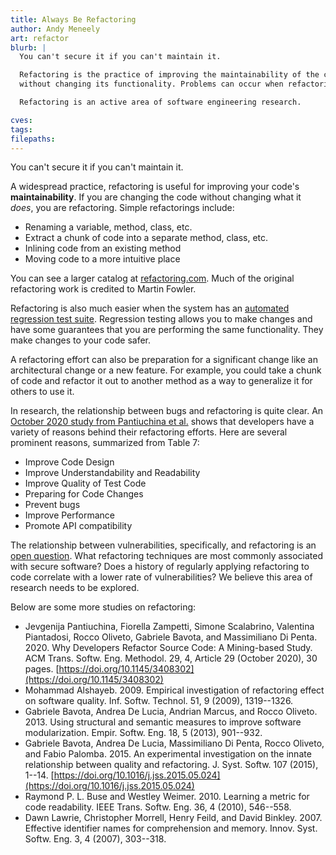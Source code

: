 ```yaml
---
title: Always Be Refactoring
author: Andy Meneely
art: refactor
blurb: |
  You can't secure it if you can't maintain it.

  Refactoring is the practice of improving the maintainability of the code 
  without changing its functionality. Problems can occur when refactoring is ignored for long periods of time. 

  Refactoring is an active area of software engineering research.

cves:
tags:
filepaths:
---
```

You can't secure it if you can't maintain it.

A widespread practice, refactoring is useful for improving your code's **maintainability**. If you are changing the code without changing what it _does_, you are refactoring. Simple refactorings include:

* Renaming a variable, method, class, etc.
* Extract a chunk of code into a separate method, class, etc.
* Inlining code from an existing method
* Moving code to a more intuitive place

You can see a larger catalog at [refactoring.com](https://refactoring.com/catalog/). Much of the original refactoring work is credited to Martin Fowler.

Refactoring is also much easier when the system has an [automated regression test suite](/articles/automated-testing). Regression testing allows you to make changes and have some guarantees that you are performing the same functionality. They make changes to your code safer. 

A refactoring effort can also be preparation for a significant change like an architectural change or a new feature. For example, you could take a chunk of code and refactor it out to another method as a way to generalize it for others to use it. 

In research, the relationship between bugs and refactoring is quite clear. An [October 2020 study from Pantiuchina et al.](https://doi.org/10.1145/3408302) shows that developers have a variety of reasons behind their refactoring efforts. Here are several prominent reasons, summarized from Table 7:

* Improve Code Design
* Improve Understandability and Readability
* Improve Quality of Test Code
* Preparing for Code Changes
* Prevent bugs
* Improve Performance
* Promote API compatibility

The relationship between vulnerabilities, specifically, and refactoring is an [open question](/articles/open-question). What refactoring techniques are most commonly associated with secure software? Does a history of regularly applying refactoring to code correlate with a lower rate of vulnerabilities? We believe this area of research needs to be explored.

Below are some more studies on refactoring:

* Jevgenija Pantiuchina, Fiorella Zampetti, Simone Scalabrino, Valentina Piantadosi, Rocco Oliveto, Gabriele Bavota, and Massimiliano Di Penta. 2020. Why Developers Refactor Source Code: A Mining-based Study. ACM Trans. Softw. Eng. Methodol. 29, 4, Article 29 (October 2020), 30 pages. [https://doi.org/10.1145/3408302](https://doi.org/10.1145/3408302)
* Mohammad Alshayeb. 2009. Empirical investigation of refactoring effect on software quality. Inf. Softw. Technol. 51, 9 (2009), 1319--1326. 
* Gabriele Bavota, Andrea De Lucia, Andrian Marcus, and Rocco Oliveto. 2013. Using structural and semantic measures to improve software modularization. Empir. Softw. Eng. 18, 5 (2013), 901--932.
* Gabriele Bavota, Andrea De Lucia, Massimiliano Di Penta, Rocco Oliveto, and Fabio Palomba. 2015. An experimental investigation on the innate relationship between quality and refactoring. J. Syst. Softw. 107 (2015), 1--14. [https://doi.org/10.1016/j.jss.2015.05.024](https://doi.org/10.1016/j.jss.2015.05.024)
* Raymond P. L. Buse and Westley Weimer. 2010. Learning a metric for code readability. IEEE Trans. Softw. Eng. 36, 4 (2010), 546--558.
* Dawn Lawrie, Christopher Morrell, Henry Feild, and David Binkley. 2007. Effective identifier names for comprehension and memory. Innov. Syst. Softw. Eng. 3, 4 (2007), 303--318.



